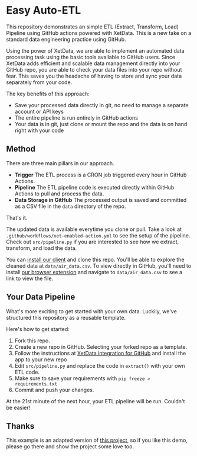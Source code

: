 # Easy Auto-ETL 
This repository demonstrates an simple ETL (Extract, Transform, Load) Pipeline using GitHub actions powered with XetData. This is a new take on a standard data engineering practice using GitHub.

Using the power of XetData, we are able to implement an automated data processing task using the basic tools available to GitHub users. Since XetData adds efficient and scalable data management directly into your GitHub repo, you are able to check your data files into your repo without fear. This saves you the headache of having to store and sync your data separately from your code.

The key benefits of this approach:
- Save your processed data directly in git, no need to manage a separate account or API keys
- The entire pipeline is run entirely in GitHub actions
- Your data is in git, just clone or mount the repo and the data is on hand right with your code

## Method 

There are three main pillars in our approach.

- **Trigger** The ETL process is a CRON job triggered every hour in GitHub Actions.
- **Pipeline** The ETL pipeline code is executed directly within GitHub Actions to pull and process the data.
- **Data Storage in GitHub** The processed output is saved and committed as a CSV file in the `data` directory of the repo.

That's it. 

The updated data is available everytime you clone or pull. Take a look at `.github/workflows/xet-enabled-action.yml` to see the setup of the pipeline. Check out `src/pipeline.py` if you are interested to see how we extract, transform, and load the data.

You can [install our client](https://xethub.com/assets/docs/getting-started/install) and clone this repo. You'll be able to explore the cleaned data at `data/air_data.csv`. To view directly in GitHub, you'll need to install [our browser extension](https://xethub.com/assets/docs/github-app#browser-extension) and navigate to `data/air_data.csv` to see a link to view the file.

## Your Data Pipeline

What's more exciting to get started with your own data. Luckily, we've structured this repository as a reusable template.

Here's how to get started:
1. Fork this repo.
2. Create a new repo in GitHub. Selecting your forked repo as a template. 
3. Follow the instructions at [XetData integration for GitHub](https://github.com/apps/xetdata) and install the app to your new repo
4. Edit `src/pipeline.py` and replace the code in `extract()` with your own ETL code.
5. Make sure to save your requirements with `pip freeze > requirements.txt`
6. Commit and push your changes.

At the 21st minute of the next hour, your ETL pipeline will be run. Couldn't be easier!

## Thanks
This example is an adapted version of [this project](https://github.com/beltran-oscar/ETL-pipeline-ML), so if you like this demo, please go there and show the project some love too.

